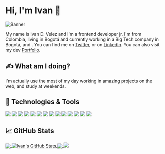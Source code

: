 # Hi, I'm Ivan :wave:

![Banner](https://i.ibb.co/4p6Fn90/linkedin-banner.png)

My name is Ivan D. Velez and I'm a frontend developer jr. I'm from Colombia, living in Bogotá and currently working in a Big Tech company in Bogotá, and . You can find me on [Twitter](https://twitter.com/ivancho175 '@ivancho175 on Twitter'), or on [LinkedIn](https://www.linkedin.com/in/ivancho175/ 'Ivan Velez on LinkedIn'). You can also visit my dev [Portfolio](https://ivancho175.github.io/My-dev-portfolio/ "Ivan Velez's frontend developer portfolio").


##  :writing_hand: What am I doing?

I'm actually use the most of my day working in amazing projects on the web, and study at weekends. 


## :wrench: Technologies & Tools

![](https://img.shields.io/badge/OS-Widows-informational?style=flat&logo=windows&logoColor=white&color=0078D6)
![](https://img.shields.io/badge/OS-Linux-informational?style=flat&logo=linux&logoColor=white&color=960d0d)
![](https://img.shields.io/badge/Code-JavaScript-informational?style=flat&logo=javascript&logoColor=white&color=F7DF1E)
![](https://img.shields.io/badge/Code-HTML5-informational?style=flat&logo=html5&logoColor=white&color=E34F26)
![](https://img.shields.io/badge/Code-CSS3-informational?style=flat&logo=css3&logoColor=white&color=1572B6)
![](https://img.shields.io/badge/Code-SASS-informational?style=flat&logo=sass&logoColor=white&color=CC6699)
![](https://img.shields.io/badge/Shell-Bash-informational?style=flat&logo=gnu-bash&logoColor=white&color=4EAA25)
![](https://img.shields.io/badge/Tools-VSCode-informational?style=flat&logo=visualstudiocode&logoColor=white&color=007ACC)
![](https://img.shields.io/badge/Tools-Git_&_GitHub-informational?style=flat&logo=git&logoColor=white&color=F05032)
![](https://img.shields.io/badge/Tools-Photoshop-informational?style=flat&logo=adobephotoshop&logoColor=white&color=030e72)
![](https://img.shields.io/badge/Tools-Illustrator-informational?style=flat&logo=adobeillustrator&logoColor=white&color=FF9A00)
![](https://img.shields.io/badge/Tools-Figma-informational?style=flat&logo=figma&logoColor=white&color=F24E1E)
![](https://img.shields.io/badge/Library-Angular-informational?style=flat&logo=angular&logoColor=white&color=red)
![](https://img.shields.io/badge/Library-Nestjs-informational?style=flat&logo=nestjs&color=ED1543)


## :chart_with_upwards_trend: GitHub Stats

<a href="https://github.com/Ivancho175/Ivancho175">
  <img align="center" src="https://github-readme-stats.vercel.app/api/top-langs/?username=Ivancho175&hide=java,tex&title_color=ffffff&text_color=c9cacc&icon_color=2bbc8a&bg_color=1d1f21&langs_count=3" />
</a>
<a href="https://github.com/Ivancho175/Ivancho175">
  <img align="center" src="https://github-readme-stats.vercel.app/api?username=Ivancho175&show_icons=true&line_height=27&count_private=true&title_color=ffffff&text_color=c9cacc&icon_color=2bbc8a&bg_color=1d1f21" alt="Ivan's GitHub Stats" />
</a>

<a href="https://github.com/Ivancho175/MemoryGame">
  <img align="center" src="https://github-readme-stats.vercel.app/api/pin/?username=Ivancho175&repo=MemoryGame&title_color=ffffff&text_color=c9cacc&icon_color=2bbc8a&bg_color=1d1f21" />
</a>


<a href="https://github.com/Ivancho175/My-dev-portfolio">
  <img align="top" src="https://github-readme-stats.vercel.app/api/pin/?username=Ivancho175&repo=My-dev-portfolio&title_color=ffffff&text_color=c9cacc&icon_color=2bbc8a&bg_color=1d1f21" />
</a>  
